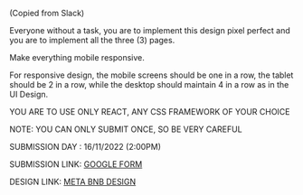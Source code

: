 (Copied from Slack)


Everyone without a task, you are to implement this design pixel perfect and you are to implement all the three (3) pages. 

Make everything mobile responsive. 

For responsive design, the mobile screens should be one in a row, the tablet should be 2 in a row, while the desktop should maintain 4 in a row as in the UI Design.

YOU ARE TO USE ONLY REACT, ANY CSS FRAMEWORK OF YOUR CHOICE

NOTE: YOU CAN ONLY SUBMIT ONCE, SO BE VERY CAREFUL

SUBMISSION DAY : 16/11/2022 (2:00PM)

SUBMISSION LINK:  [GOOGLE FORM](https://docs.google.com/forms/d/e/1FAIpQLScXV-AMQk5kVf4doqPOoLef5vRQlNtE06XioEIGLz5N22ZwPw/viewform?usp=sf_link)

DESIGN LINK: [META BNB DESIGN](https://www.figma.com/file/atc36d5Cj9xJNupZALp9Tg/Metabnb-for-frontend?node-id=1%3A1658)



